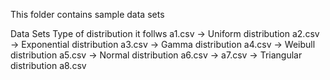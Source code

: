 This folder contains sample data sets

Data Sets   Type of distribution it follws
a1.csv -> Uniform distribution
a2.csv -> Exponential distribution
a3.csv -> Gamma distribution
a4.csv -> Weibull distribution
a5.csv -> Normal distribution
a6.csv -> 
a7.csv -> Triangular distribution
a8.csv

